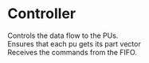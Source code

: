 # Controller

Controls the data flow to the PUs.  
Ensures that each pu gets its part vector  
Receives the commands from the FIFO.